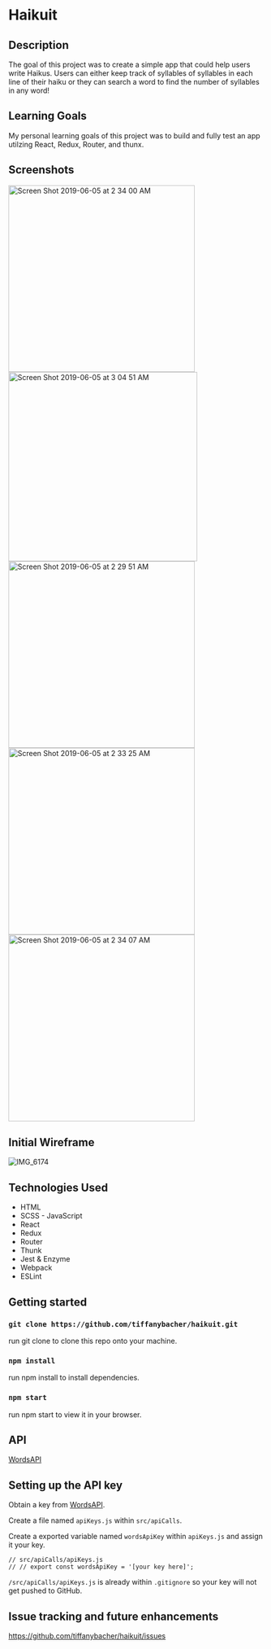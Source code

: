 # Haikuit

## Description
The goal of this project was to create a simple app that could help users write Haikus. Users can either keep track of syllables of syllables in each line of their haiku or they can search a word to find the number of syllables in any word!

## Learning Goals
My personal learning goals of this project was to build and fully test an app utilzing React, Redux, Router, and thunx.

## Screenshots
<img width="367" alt="Screen Shot 2019-06-05 at 2 34 00 AM" src="https://user-images.githubusercontent.com/46252038/58943842-d9e61480-873d-11e9-9ad6-25bb9392c41a.png">
<img width="372" alt="Screen Shot 2019-06-05 at 3 04 51 AM" src="https://user-images.githubusercontent.com/46252038/58944279-bb344d80-873e-11e9-93f5-272777930463.png">
<img width="367" alt="Screen Shot 2019-06-05 at 2 29 51 AM" src="https://user-images.githubusercontent.com/46252038/58943834-d3579d00-873d-11e9-84c6-d5fb9cbbbfb9.png">
<img width="367" alt="Screen Shot 2019-06-05 at 2 33 25 AM" src="https://user-images.githubusercontent.com/46252038/58943840-d5b9f700-873d-11e9-92d2-a9cd4447da85.png">
<img width="367" alt="Screen Shot 2019-06-05 at 2 34 07 AM" src="https://user-images.githubusercontent.com/46252038/58943863-e5394000-873d-11e9-9cdb-a85bc3c71ca7.png">

## Initial Wireframe
![IMG_6174](https://user-images.githubusercontent.com/46252038/58944859-df445e80-873f-11e9-8ca7-9a0ba6325107.jpg)

## Technologies Used
 - HTML
 - SCSS
 - JavaScript
 - React
 - Redux
 - Router
 - Thunk
 - Jest & Enzyme
 - Webpack
 - ESLint
 
## Getting started

### `git clone https://github.com/tiffanybacher/haikuit.git`
run git clone to clone this repo onto your machine.

### `npm install`
run npm install to install dependencies.

### `npm start`
run npm start to view it in your browser.

## API
[WordsAPI](https://rapidapi.com/wordsapi/api/wordsapi)

## Setting up the API key
Obtain a key from [WordsAPI](https://rapidapi.com/wordsapi/api/wordsapi).

Create a file named `apiKeys.js` within `src/apiCalls`.

Create a exported variable named `wordsApiKey` within `apiKeys.js` and assign it your key.

`// src/apiCalls/apiKeys.js`\
`// // export const wordsApiKey = '[your key here]';`

`/src/apiCalls/apiKeys.js` is already within `.gitignore` so your key will not get pushed to GitHub.

## Issue tracking and future enhancements
https://github.com/tiffanybacher/haikuit/issues
